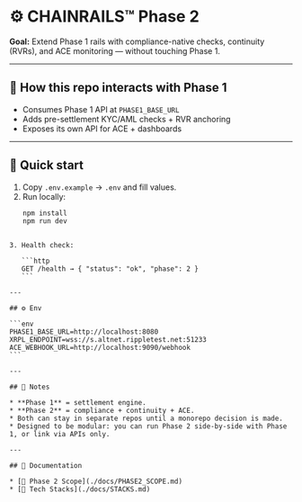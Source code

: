 # ⚙️ CHAINRAILS™ Phase 2  
**Goal:** Extend Phase 1 rails with compliance-native checks, continuity (RVRs), and ACE monitoring — without touching Phase 1.

---

## 🌉 How this repo interacts with Phase 1
- Consumes Phase 1 API at `PHASE1_BASE_URL`
- Adds pre-settlement KYC/AML checks + RVR anchoring
- Exposes its own API for ACE + dashboards

---

## 🚀 Quick start
1. Copy `.env.example` → `.env` and fill values.  
2. Run locally:
   ```bash
   npm install
   npm run dev
````

3. Health check:

   ```http
   GET /health → { "status": "ok", "phase": 2 }
   ```

---

## ⚙️ Env

```env
PHASE1_BASE_URL=http://localhost:8080
XRPL_ENDPOINT=wss://s.altnet.rippletest.net:51233
ACE_WEBHOOK_URL=http://localhost:9090/webhook
```

---

## 📑 Notes

* **Phase 1** = settlement engine.
* **Phase 2** = compliance + continuity + ACE.
* Both can stay in separate repos until a monorepo decision is made.
* Designed to be modular: you can run Phase 2 side-by-side with Phase 1, or link via APIs only.

---

## 📂 Documentation

* [📜 Phase 2 Scope](./docs/PHASE2_SCOPE.md)
* [🧱 Tech Stacks](./docs/STACKS.md)

